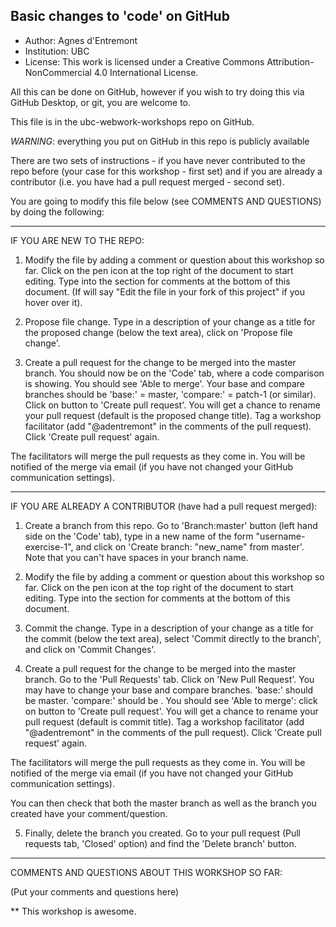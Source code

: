 ## Basic changes to 'code' on GitHub

* Author: Agnes d'Entremont
* Institution: UBC
* License: This work is licensed under a Creative Commons Attribution-NonCommercial 4.0 International License.



All this can be done on GitHub, however if you wish to try doing this via GitHub Desktop, or git, you are welcome to.  

This file is in the ubc-webwork-workshops repo on GitHub. 

*WARNING*: everything you put on GitHub in this repo is publicly available

There are two sets of instructions - if you have never contributed to the repo before (your case for this workshop - first set) and if you are already a contributor (i.e. you have had a pull request merged - second set).  

You are going to modify this file below (see COMMENTS AND QUESTIONS) by doing the following:

*********

IF YOU ARE NEW TO THE REPO:
1. Modify the file by adding a comment or question about this workshop so far. 
Click on the pen icon at the top right of the document to start editing.  Type into the section for comments at the bottom of this document.  (If will say "Edit the file in your fork of this project" if you hover over it).  

2. Propose file change.
Type in a description of your change as a title for the proposed change (below the text area), click on 'Propose file change'.  

3. Create a pull request for the change to be merged into the master branch.
You should now be on the 'Code' tab, where a code comparison is showing. You should see 'Able to merge'. Your base and compare branches should be 'base:' = master,  'compare:' = patch-1 (or similar). Click on button to 'Create pull request'. You will get a chance to rename your pull request (default is the proposed change title). Tag a workshop facilitator (add "@adentremont" in the comments of the pull request).  Click 'Create pull request' again. 

The facilitators will merge the pull requests as they come in.  You will be notified of the merge via email (if you have not changed your GitHub communication settings). 

********

IF YOU ARE ALREADY A CONTRIBUTOR (have had a pull request merged): 
1. Create a branch from this repo. 
Go to 'Branch:master' button (left hand side on the 'Code' tab), type in a new name of the form "username-exercise-1", and click on 'Create branch: "new_name" from master'.  Note that you can't have spaces in your branch name.  

2. Modify the file by adding a comment or question about this workshop so far. 
Click on the pen icon at the top right of the document to start editing.  Type into the section for comments at the bottom of this document.  

3. Commit the change.
Type in a description of your change as a title for the commit (below the text area), select 'Commit directly to the <name-of-your-branch> branch', and click on 'Commit Changes'.  

4. Create a pull request for the change to be merged into the master branch.
Go to the 'Pull Requests' tab.  Click on 'New Pull Request'. You may have to change your base and compare branches.  'base:' should be master.  'compare:' should be <name-of-your-branch>. You should see 'Able to merge': click on button to 'Create pull request'. You will get a chance to rename your pull request (default is commit title). Tag a workshop facilitator (add "@adentremont" in the comments of the pull request).  Click 'Create pull request' again.  

The facilitators will merge the pull requests as they come in.  You will be notified of the merge via email (if you have not changed your GitHub communication settings). 

You can then check that both the master branch as well as the branch you created have your comment/question. 

5. Finally, delete the branch you created.
Go to your pull request (Pull requests tab, 'Closed' option) and find the 'Delete branch' button.  

*******
COMMENTS AND QUESTIONS ABOUT THIS WORKSHOP SO FAR:

(Put your comments and questions here)

** This workshop is awesome.























